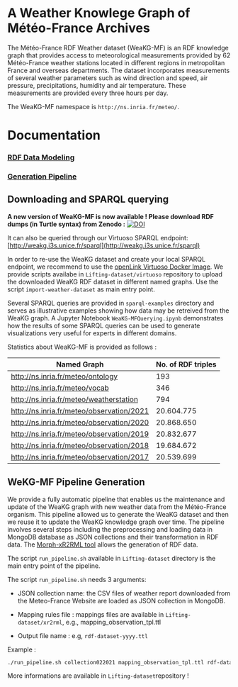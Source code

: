# A Weather Knowlege Graph of Météo-France Archives

The Météo-France RDF Weather dataset (WeaKG-MF) is an RDF knowledge graph that provides access to meteorological measurements provided by 62 Météo-France weather stations located in different regions in metropolitan France and overseas departments. The dataset incorporates measurements of several weather parameters such as wind direction and speed, air pressure, precipitations, humidity and air temperature. These measurements are provided every three hours per day.

The WeaKG-MF namespace is ```http://ns.inria.fr/meteo/```. 

# Documentation  

### [RDF Data Modeling](https://github.com/Wimmics/weather-kg/tree/main/meteo/ontology)

### [Generation Pipeline](https://github.com/Wimmics/weather-kg/tree/main/meteo/Lifting-dataset)

## Downloading and SPARQL querying 

**A new version of WeaKG-MF is now available ! Please download RDF dumps (in Turtle syntax) from Zenodo :** [![DOI](https://zenodo.org/badge/DOI/10.5281/zenodo.5925413.svg)](https://doi.org/10.5281/zenodo.5925413)

It can also be queried through our Virtuoso SPARQL endpoint:   [http://weakg.i3s.unice.fr/sparql](http://weakg.i3s.unice.fr/sparql)

In order to re-use the WeaKG dataset and create your local SPARQL endpoint, we recommend to use the [openLink Virtuoso Docker Image](https://hub.docker.com/r/openlink/virtuoso-closedsource-8). We provide scripts availabe in ```Lifting-dataset/virtuoso``` repository to upload the downloaded WeaKG  RDF dataset in different named graphs. Use the script ```import-weather-dataset``` as main entry point. 

Several SPARQL queries are provided in ```sparql-examples``` directory and serves as illustrative examples showing how data may be retreived from the WeaKG graph. A Jupyter Notebook ```WeaKG-MFQuerying.ipynb``` demonstrates how the results of some SPARQL queries can be used to generate visualizations very useful for experts in different domains. 

Statistics about WeaKG-MF is provided as follows :

| Named Graph  | No. of RDF triples |
| ------------- | ------------- |
| http://ns.inria.fr/meteo/ontology  | 193  |
| http://ns.inria.fr/meteo/vocab | 346 |
| http://ns.inria.fr/meteo/weatherstation | 794 |
| http://ns.inria.fr/meteo/observation/2021 | 20.604.775 |
| http://ns.inria.fr/meteo/observation/2020 | 20.868.650  |
| http://ns.inria.fr/meteo/observation/2019 | 20.832.677 |
| http://ns.inria.fr/meteo/observation/2018 | 19.684.672 |
| http://ns.inria.fr/meteo/observation/2017 | 20.539.699 |

## WeKG-MF Pipeline Generation

We provide a fully automatic pipeline that enables us the maintenance and update of the WeaKG graph with new weather data from the Météo-France organism. This pipeline allowed us to generate the WeaKG dataset and then we reuse it to update the WeaKG knowledge graph over time. The pipeline involves several steps including the preprocessing and loading data in MongoDB database as JSON collections and their transformation in RDF data. The [Morph-xR2RML tool](https://github.com/frmichel/morph-xr2rml/) allows the generation of RDF data. 
 
The script ```run_pipeline.sh``` available in ```Lifting-dataset``` directory is the main entry point of the pipeline.

The script ```run_pipeline.sh``` needs 3 arguments: 
 
* JSON collection name: the CSV files of weather report downloaded from the Meteo-France Website are loaded as JSON collection in MongoDB.

* Mapping rules file : mappings files are available in ```Lifting-dataset/xr2rml```, e.g., mapping_observation_tpl.ttl

* Output file name : e.g, ```rdf-dataset-yyyy.ttl```

Example : 

```bash
./run_pipeline.sh collection022021 mapping_observation_tpl.ttl rdf-dataset-02-2021.ttl
```
More informations are available in ```Lifting-dataset```repository !
